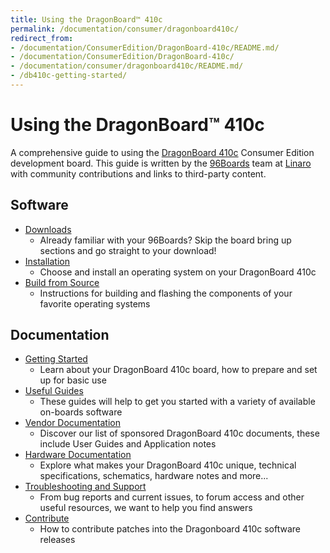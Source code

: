 ```yaml
---
title: Using the DragonBoard™ 410c
permalink: /documentation/consumer/dragonboard410c/
redirect_from:
- /documentation/ConsumerEdition/DragonBoard-410c/README.md/
- /documentation/ConsumerEdition/DragonBoard-410c/
- /documentation/consumer/dragonboard410c/README.md/
- /db410c-getting-started/
---
```

# Using the DragonBoard™ 410c

A comprehensive guide to using the [DragonBoard 410c](https://www.96boards.org/product/dragonboard410c/) Consumer Edition development board. This guide is written by the [96Boards](https://www.96boards.org) team at [Linaro](http://www.linaro.org) with community contributions and links to third-party content.

## Software

- [Downloads](downloads/)
   - Already familiar with your 96Boards? Skip the board bring up sections and go straight to your download!
- [Installation](installation/)
   - Choose and install an operating system on your DragonBoard 410c
- [Build from Source](build/)
   - Instructions for building and flashing the components of your favorite operating systems

## Documentation

- [Getting Started](getting-started/)
   - Learn about your DragonBoard 410c board, how to prepare and set up for basic use
- [Useful Guides](guides/)
   - These guides will help to get you started with a variety of available on-boards software
- [Vendor Documentation](vendor-docs/)
   - Discover our list of sponsored DragonBoard 410c documents, these include User Guides and Application notes
- [Hardware Documentation](hardware-docs/)
   - Explore what makes your DragonBoard 410c unique, technical specifications, schematics, hardware notes and more...
- [Troubleshooting and Support](support/)
   - From bug reports and current issues, to forum access and other useful resources, we want to help you find answers
- [Contribute](downloads/contribute.md)
   - How to contribute patches into the Dragonboard 410c software releases

